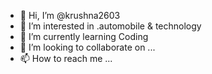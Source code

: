 - 👋 Hi, I’m @krushna2603
- 👀 I’m interested in .automobile & technology 
- 🌱 I’m currently learning Coding
- 💞️ I’m looking to collaborate on ...
- 📫 How to reach me ...

<!---
krushna2603/krushna2603 is a ✨ special ✨ repository because its `README.md` (this file) appears on your GitHub profile.
You can click the Preview link to take a look at your changes.
--->
